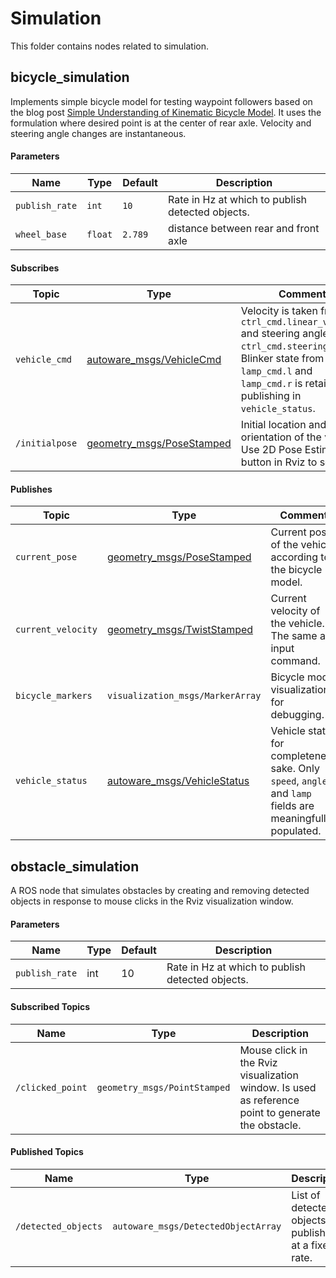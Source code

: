 # Simulation

This folder contains nodes related to simulation.

## bicycle_simulation

Implements simple bicycle model for testing waypoint followers based on the blog post [Simple Understanding of Kinematic Bicycle Model](https://www.shuffleai.blog/blog/Simple_Understanding_of_Kinematic_Bicycle_Model.html). It uses the formulation where desired point is at the center of rear axle. Velocity and steering angle changes are instantaneous.

#### Parameters

| Name | Type | Default | Description |
| ---- | ---- | ------- | ----------- |
| `publish_rate` | `int` | `10` | Rate in Hz at which to publish detected objects. |
| `wheel_base` | `float` | `2.789` | distance between rear and front axle |


#### Subscribes

| Topic | Type | Comment |
| --- | --- | --- |
| `vehicle_cmd` | [autoware_msgs/VehicleCmd](https://gitlab.com/astuff/autoware.ai/messages/-/blob/as/master/autoware_msgs/msg/VehicleCmd.msg) | Velocity is taken from `ctrl_cmd.linear_velocity` and steering angle from `ctrl_cmd.steering_angle`. Blinker state from `lamp_cmd.l` and `lamp_cmd.r` is retained for publishing in `vehicle_status`. |
| `/initialpose` | [geometry_msgs/PoseStamped](http://docs.ros.org/en/noetic/api/geometry_msgs/html/msg/PoseStamped.html) | Initial location and orientation of the vehicle. Use 2D Pose Estimate button in Rviz to set it.|

#### Publishes

| Topic | Type | Comment |
| --- | --- | --- |
| `current_pose` | [geometry_msgs/PoseStamped](http://docs.ros.org/en/noetic/api/geometry_msgs/html/msg/PoseStamped.html) | Current pose of the vehicle according to the bicycle model. |
| `current_velocity` | [geometry_msgs/TwistStamped](http://docs.ros.org/en/noetic/api/geometry_msgs/html/msg/TwistStamped.html) | Current velocity of the vehicle. The same as input command. |
| `bicycle_markers` | `visualization_msgs/MarkerArray` | Bicycle model visualization for debugging. |
| `vehicle_status` | [autoware_msgs/VehicleStatus](https://gitlab.com/astuff/autoware.ai/messages/-/blob/as/master/autoware_msgs/msg/VehicleStatus.msg) | Vehicle status for completeness sake. Only `speed`, `angle` and `lamp` fields are meaningfully populated. |


## obstacle_simulation

A ROS node that simulates obstacles by creating and removing detected objects in response to mouse clicks in the Rviz visualization window. 


#### Parameters

| Name | Type | Default | Description |
| ---- | ---- | ------- | ----------- |
| `publish_rate` | int | 10 | Rate in Hz at which to publish detected objects. |


#### Subscribed Topics

| Name | Type | Description |
| ---- | ---- | ----------- |
| `/clicked_point` | `geometry_msgs/PointStamped` | Mouse click in the Rviz visualization window. Is used as reference point to generate the obstacle. |


#### Published Topics

| Name | Type | Description |
| ---- | ---- | ----------- |
| `/detected_objects` | `autoware_msgs/DetectedObjectArray` | List of detected objects published at a fixed rate. |
